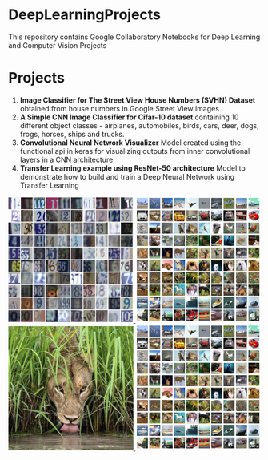# DeepLearningProjects
This repository contains Google Collaboratory Notebooks for Deep Learning and Computer Vision Projects

# Projects
1. **Image Classifier for The Street View House Numbers (SVHN) Dataset** obtained from house numbers in Google Street View images
2. **A Simple CNN Image Classifier for Cifar-10 dataset** containing 10 different object classes - airplanes, automobiles, birds, cars, deer, dogs, frogs, horses, ships and trucks. 
3. **Convolutional Neural Network Visualizer** Model created using the functional api in keras for visualizing outputs from inner convolutional layers in a CNN architecture 
4. **Transfer Learning example using ResNet-50 architecture** Model to demonstrate how to build and train a Deep Neural Network using Transfer Learning


<a href="StreetViewHouseNumbers_Classifier/" title="Image Classifier for The Street View House Numbers (SVHN) Dataset"> <img src="misc/SVHN_Overview_Image.png" alt="SVHN_Overview_Image" width="250"/> </a>
<a href="CIFAR10_Image_Classifier/" title="A Simple CNN Image Classifier for Cifar-10 dataset"> <img src="misc/cifar10_img.png" alt="CIFAR10_Overview_Image" width="250"/> </a>
<a href="ConvolutionalNeuralNetworkVisualizer/" title="Convolutional Neural Network Visualizer"> <img src="misc/cool_cat.jpg" alt="Cool_Cat_Overview_Image" width="250"/> </a>
<a href="TransferLearningResnet/" title="Transfer Learning example using ResNet-50 architecture"> <img src="misc/cifar10_img.png" alt="Overview_Image" width="250"/> </a>
